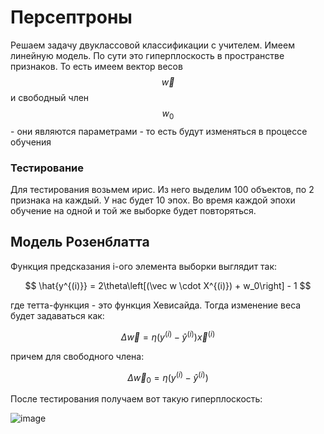 # Персептроны

Решаем задачу двуклассовой классификации с учителем.
Имеем линейную модель. По сути это гиперплоскость в пространстве признаков.
То есть имеем вектор весов $$\vec w$$ и свободный член $$w_0$$ - они являются параметрами - то есть будут изменяться в процессе обучения

### Тестирование

Для тестирования возьмем ирис. Из него выделим 100 объектов, по 2 признака на каждый.
У нас будет 10 эпох. Во время каждой эпохи обучение на одной и той же выборке будет повторяться.

## Модель Розенблатта

Функция предсказания i-ого элемента выборки выглядит так:

$$
\hat{y^{(i)}} = 2\theta\left[(\vec w \cdot X^{(i)}) + w_0\right] - 1
$$

где тетта-функция - это функция Хевисайда.
Тогда изменение веса будет задаваться как:

$$
\Delta \vec w = \eta (y^{(i)} - \hat y^{(i)}) \vec x^{(i)}
$$

причем для свободного члена:

$$
\Delta \vec w_0 = \eta (y^{(i)} - \hat y^{(i)})
$$

После тестирования получаем вот такую гиперплоскость:

![image](https://user-images.githubusercontent.com/25401699/214852662-7beccdf7-d07e-43f3-ad9a-23ff2986f148.png)

